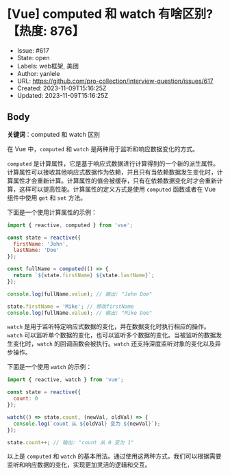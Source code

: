 # [Vue] computed 和 watch 有啥区别?【热度: 876】

- Issue: #617
- State: open
- Labels: web框架, 美团
- Author: yanlele
- URL: https://github.com/pro-collection/interview-question/issues/617
- Created: 2023-11-09T15:16:25Z
- Updated: 2023-11-09T15:16:25Z

## Body

**关键词**：computed 和 watch 区别

在 Vue 中，`computed` 和 `watch` 是两种用于监听和响应数据变化的方式。

`computed` 是计算属性，它是基于响应式数据进行计算得到的一个新的派生属性。计算属性可以接收其他响应式数据作为依赖，并且只有当依赖数据发生变化时，计算属性才会重新计算。计算属性的值会被缓存，只有在依赖数据变化时才会重新计算，这样可以提高性能。计算属性的定义方式是使用 `computed` 函数或者在 Vue 组件中使用 `get` 和 `set` 方法。

下面是一个使用计算属性的示例：

```javascript
import { reactive, computed } from 'vue';

const state = reactive({
  firstName: 'John',
  lastName: 'Doe'
});

const fullName = computed(() => {
  return `${state.firstName} ${state.lastName}`;
});

console.log(fullName.value); // 输出: "John Doe"

state.firstName = 'Mike'; // 修改firstName
console.log(fullName.value); // 输出: "Mike Doe"
```

`watch` 是用于监听特定响应式数据的变化，并在数据变化时执行相应的操作。`watch` 可以监听单个数据的变化，也可以监听多个数据的变化。当被监听的数据发生变化时，`watch` 的回调函数会被执行。`watch` 还支持深度监听对象的变化以及异步操作。

下面是一个使用 `watch` 的示例：

```javascript
import { reactive, watch } from 'vue';

const state = reactive({
  count: 0
});

watch(() => state.count, (newVal, oldVal) => {
  console.log(`count 从 ${oldVal} 变为 ${newVal}`);
});

state.count++; // 输出: "count 从 0 变为 1"
```

以上是 `computed` 和 `watch` 的基本用法。通过使用这两种方式，我们可以根据需要监听和响应数据的变化，实现更加灵活的逻辑和交互。

